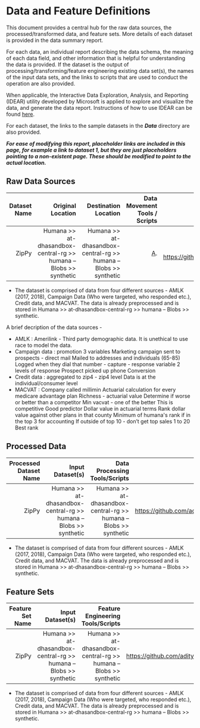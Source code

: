 # Data and Feature Definitions

This document provides a central hub for the raw data sources, the processed/transformed data, and feature sets. More details of each dataset is provided in the data summary report. 

For each data, an individual report describing the data schema, the meaning of each data field, and other information that is helpful for understanding the data is provided. If the dataset is the output of processing/transforming/feature engineering existing data set(s), the names of the input data sets, and the links to scripts that are used to conduct the operation are also provided. 

When applicable, the Interactive Data Exploration, Analysis, and Reporting (IDEAR) utility developed by Microsoft is applied to explore and visualize the data, and generate the data report. Instructions of how to use IDEAR can be found [here](). 

For each dataset, the links to the sample datasets in the _**Data**_ directory are also provided. 

_**For ease of modifying this report, placeholder links are included in this page, for example a link to dataset 1, but they are just placeholders pointing to a non-existent page. These should be modified to point to the actual location.**_


## Raw Data Sources


| Dataset Name | Original Location   | Destination Location  | Data Movement Tools / Scripts | Link to Report |
| ---:| ---: | ---: | ---: | -----: |
| ZipPy | Humana >> at-dhasandbox-central-rg >> humana – Blobs >> synthetic| Humana >> at-dhasandbox-central-rg >> humana – Blobs >> synthetic|[A](https://github.com/aditya2994/TDSP_Zippy/blob/master/Code/Modeling/Synthetic%20ZipPy.dbc). | [B]( https://github.com/aditya2994/TDSP_Zippy/blob/master/Docs/Data_Report/DataSummaryReport.md|).  

* The dataset is comprised of data from four different sources - AMLK (2017, 2018), Campaign Data (Who were targeted, who responded etc.), Credit data, and MACVAT. The data is already preprocessed and is stored in Humana >> at-dhasandbox-central-rg >> humana – Blobs >> synthetic.

A brief decription of the data sources -
* AMLK : Amerilink - Third party demographic data. It is unethical to use race to model the data.
* Campaign data : promotion
	3 variables
	Marketing campaign sent to prospects - direct mail
	Mailed to addresses and individuals (65-85)
	Logged when they dial that number - capture - response variable
	2 levels of response
	Prospect picked up phone
	Conversion
* Credit data : aggregated to zip4 - zip4 level
	Data is at the individual/consumer level
* MACVAT :
	Company called millimin
	Actuarial calculation for every medicare advantage plan
	Richness - actuarial value
	Determine if worse or better than a competitor
	Min vacvat - one of the better
	This is competitive
	Good predictor
	Dollar value in actuarial terms
	Rank dollar value against other plans in that county
	Minimum of humana's rank
 if in the top 3 for accounting
	If outside of top 10 - don’t get top sales
	1 to 20
	Best rank

## Processed Data
| Processed Dataset Name | Input Dataset(s)   | Data Processing Tools/Scripts | Link to Report |
| ---:| ---: | ---: | ---: | 
| ZipPy | Humana >> at-dhasandbox-central-rg >> humana – Blobs >> synthetic| Humana >> at-dhasandbox-central-rg >> humana – Blobs >> synthetic| https://github.com/aditya2994/TDSP_Zippy/blob/master/Code/Modeling/Synthetic%20ZipPy.dbc | https://github.com/aditya2994/TDSP_Zippy/blob/master/Docs/Data_Report/DataSummaryReport.md|

* The dataset is comprised of data from four different sources - AMLK (2017, 2018), Campaign Data (Who were targeted, who responded etc.), Credit data, and MACVAT. The data is already preprocessed and is stored in Humana >> at-dhasandbox-central-rg >> humana – Blobs >> synthetic.

## Feature Sets

| Feature Set Name | Input Dataset(s)   | Feature Engineering Tools/Scripts | Link to Report |
| ---:| ---: | ---: | ---: | 
| ZipPy | Humana >> at-dhasandbox-central-rg >> humana – Blobs >> synthetic| Humana >> at-dhasandbox-central-rg >> humana – Blobs >> synthetic| https://github.com/aditya2994/TDSP_Zippy/blob/master/Code/Modeling/Synthetic%20ZipPy.dbc | https://github.com/aditya2994/TDSP_Zippy/blob/master/Docs/Data_Report/DataSummaryReport.md|

* The dataset is comprised of data from four different sources - AMLK (2017, 2018), Campaign Data (Who were targeted, who responded etc.), Credit data, and MACVAT. The data is already preprocessed and is stored in Humana >> at-dhasandbox-central-rg >> humana – Blobs >> synthetic.

